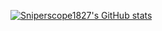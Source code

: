 [![Sniperscope1827's GitHub stats](https://github-readme-stats.vercel.app/api?username=sniperscope1827)](https://github.com/anuraghazra/github-readme-stats)
